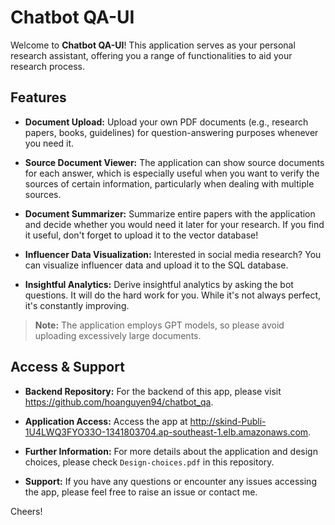 
# Chatbot QA-UI

Welcome to **Chatbot QA-UI**! This application serves as your personal research assistant, offering you a range of functionalities to aid your research process.

## Features

- **Document Upload:** Upload your own PDF documents (e.g., research papers, books, guidelines) for question-answering purposes whenever you need it.

- **Source Document Viewer:** The application can show source documents for each answer, which is especially useful when you want to verify the sources of certain information, particularly when dealing with multiple sources.

- **Document Summarizer:** Summarize entire papers with the application and decide whether you would need it later for your research. If you find it useful, don't forget to upload it to the vector database!

- **Influencer Data Visualization:** Interested in social media research? You can visualize influencer data and upload it to the SQL database.

- **Insightful Analytics:** Derive insightful analytics by asking the bot questions. It will do the hard work for you. While it's not always perfect, it's constantly improving.

> **Note:** The application employs GPT models, so please avoid uploading excessively large documents.

## Access & Support

- **Backend Repository:** For the backend of this app, please visit https://github.com/hoanguyen94/chatbot_qa.

- **Application Access:** Access the app at http://skind-Publi-1U4LWQ3FYO33O-1341803704.ap-southeast-1.elb.amazonaws.com.

- **Further Information:** For more details about the application and design choices, please check `Design-choices.pdf` in this repository.

- **Support:** If you have any questions or encounter any issues accessing the app, please feel free to raise an issue or contact me.

Cheers!
